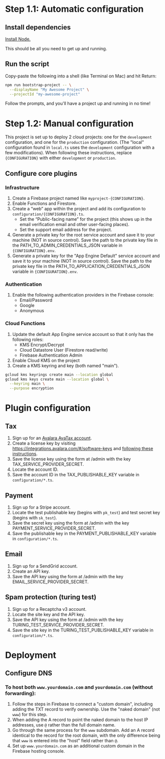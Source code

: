 # Step 1.1: Automatic configuration

## Install dependencies

[Install Node.](https://nodejs.org/en/download/)

This should be all you need to get up and running.

## Run the script

Copy-paste the following into a shell (like Terminal on Mac) and hit Return:

```sh
npm run bootstrap-project -- \
  --displayName "My Awesome Project" \
  --projectId "my-awesome-project"
```

Follow the prompts, and you'll have a project up and running in no time!

# Step 1.2: Manual configuration

This project is set up to deploy 2 cloud projects: one for the `development` configuration, and one for the `production` configuration.
(The "local" configuration found in `local.ts` uses the `development` configuration with a few modifications).
When following these instructions, replace `{CONFIGURATION}` with either `development` or `production`.

## Configure core plugins

### Infrastructure

1. Create a Firebase project named like `myproject-{CONFIGURATION}`.
2. Enable Functions and Firestore.
3. Create a “web” app within the project and add its configuration to `configuration/{CONFIGURATION}.ts`.
   - Set the “Public-facing name” for the project (this shows up in the email verification email and other user-facing places).
   - Set the support email address for the project.
4. Generate a private key for the root service account and save it to your machine (NOT in source control). Save the path to the private key file in the PATH_TO_ADMIN_CREDENTIALS_JSON variable in `{CONFIGURATION}.env`.
5. Generate a private key for the "App Engine Default" service account and save it to your machine (NOT in source control). Save the path to the private key file in the PATH_TO_APPLICATION_CREDENTIALS_JSON variable in `{CONFIGURATION}.env`.

### Authentication

1. Enable the following authentication providers in the Firebase console:
   - Email/Password
   - Google
   - Anonymous

### Cloud Functions

1. Update the default App Engine service account so that it only has the following roles:
   - KMS Encrypt/Decrypt
   - Cloud Datastore User (Firestore read/write)
   - Firebase Authentication Admin
2. Enable Cloud KMS on the project
3. Create a KMS keyring and key (both named "main").

```sh
gcloud kms keyrings create main --location global
gcloud kms keys create main --location global \
  --keyring main \
  --purpose encryption
```

# Plugin configuration

## Tax

1. Sign up for an [Avalara AvaTax account](https://buy.avalara.com/signup).
2. Create a license key by visiting https://integrations.avalara.com/#/software-keys and
   [following these instructions](https://developer.avalara.com/avatax/authentication-in-rest/).
3. Save the license key using the form at /admin with the key TAX_SERVICE_PROVIDER_SECRET.
4. Locate the account ID.
5. Save the account ID in the TAX_PUBLISHABLE_KEY variable in `configuration/*.ts`.

## Payment

1. Sign up for a Stripe account.
2. Locate the test publishable key (begins with `pk_test`) and test secret key (begins with `sk_test`).
3. Save the secret key using the form at /admin with the key PAYMENT_SERVICE_PROVIDER_SECRET.
4. Save the publishable key in the PAYMENT_PUBLISHABLE_KEY variable in `configuration/*.ts`.

## Email

1. Sign up for a SendGrid account.
2. Create an API key.
3. Save the API key using the form at /admin with the key EMAIL_SERVICE_PROVIDER_SECRET.

## Spam protection (turing test)

1. Sign up for a Recaptcha v3 account.
2. Locate the site key and the API key.
3. Save the API key using the form at /admin with the key TURING_TEST_SERVICE_PROVIDER_SECRET.
4. Save the site key in the TURING_TEST_PUBLISHABLE_KEY variable in `configuration/*.ts`.

# Deployment

## Configure DNS

### To host both `www.yourdomain.com` and `yourdomain.com` (without forwarding):

1. Follow the steps in Firebase to connect a "custom domain", including adding the TXT record
   to verify ownership. Use the "naked domain" (not `www`) for this step.
2. When adding the A record to point the naked domain to the host IP addresses, use `@` rather than
   the full domain name.
3. Go through the same process for the `www` subdomain. Add an A record identical to the record for the root domain,
   with the only difference being that `www` is entered into the "host" field rather than `@`.
4. Set up `www.yourdomain.com` as an additional custom domain in the Firebase hosting console.
